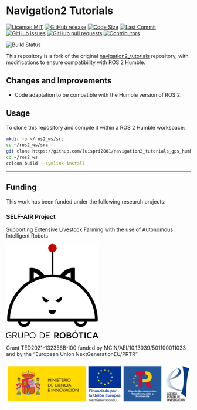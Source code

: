 # Navigation2 Tutorials

[![License: MIT](https://img.shields.io/badge/License-MIT-blue.svg)](https://opensource.org/licenses/MIT) [![GitHub release](https://img.shields.io/github/release/luispri2001/navigation2_tutorials_gps_humble.svg)](https://github.com/luispri2001/navigation2_tutorials_gps_humble/releases) [![Code Size](https://img.shields.io/github/languages/code-size/luispri2001/navigation2_tutorials_gps_humble.svg)](https://github.com/luispri2001/navigation2_tutorials_gps_humble) [![Last Commit](https://img.shields.io/github/last-commit/luispri2001/navigation2_tutorials_gps_humble.svg)](https://github.com/luispri2001/navigation2_tutorials_gps_humble/commits/main) [![GitHub issues](https://img.shields.io/github/issues/luispri2001/navigation2_tutorials_gps_humble)](https://github.com/luispri2001/navigation2_tutorials_gps_humble/issues) [![GitHub pull requests](https://img.shields.io/github/issues-pr/luispri2001/navigation2_tutorials_gps_humble)](https://github.com/luispri2001/navigation2_tutorials_gps_humble/pulls) [![Contributors](https://img.shields.io/github/contributors/luispri2001/navigation2_tutorials_gps_humble.svg)](https://github.com/luispri2001/navigation2_tutorials_gps_humble/graphs/contributors)

![Build Status](https://github.com/luispri2001/navigation2_tutorials_gps_humble/.github/workflows/build.yml/badge.svg?branch=humble)

This repository is a fork of the original [navigation2_tutorials](https://github.com/ros-planning/navigation2_tutorials) repository, with modifications to ensure compatibility with ROS 2 Humble.

## Changes and Improvements
- Code adaptation to be compatible with the Humble version of ROS 2.

## Usage
To clone this repository and compile it within a ROS 2 Humble workspace:

```sh
mkdir -p ~/ros2_ws/src
cd ~/ros2_ws/src
git clone https://github.com/luispri2001/navigation2_tutorials_gps_humble.git
cd ~/ros2_ws
colcon build --symlink-install
```

---

## Funding

This work has been funded under the following research projects:

### SELF-AIR Project

Supporting Extensive Livestock Farming with the use of Autonomous Intelligent Robots

<img src="https://raw.githubusercontent.com/shepherd-robot/.github/main/profile/robotics_wolf_minimal.png" alt= "SELF_AIR_logo" width="50%" height="50%">

Grant TED2021-132356B-I00 funded by MCIN/AEI/10.13039/501100011033 and by the “European Union NextGenerationEU/PRTR”

![SELF_AIR_EU eu_logo](https://raw.githubusercontent.com/shepherd-robot/.github/main/profile/micin-financiadoUEnextgeneration-prtr-aei.png)

